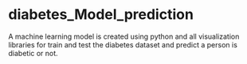 # diabetes_Model_prediction
A machine learning model is created using python and all visualization libraries for train and test the  diabetes dataset and predict a person is diabetic or not.
